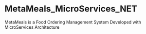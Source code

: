 # MetaMeals_MicroServices_NET
MetaMeals is a Food Ordering Management System Developed with MicroServices Architecture
